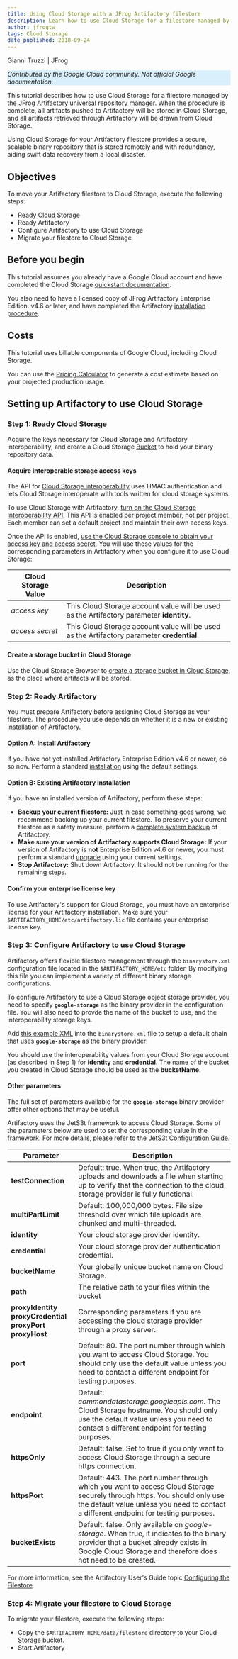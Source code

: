 ```yaml
---
title: Using Cloud Storage with a JFrog Artifactory filestore
description: Learn how to use Cloud Storage for a filestore managed by a JFrog Artifactory universal repository manager.
author: jfrogtw
tags: Cloud Storage
date_published: 2018-09-24
---
```


Gianni Truzzi | JFrog

<p style="background-color:#D9EFFC;"><i>Contributed by the Google Cloud community. Not official Google documentation.</i></p>

This tutorial describes how to use Cloud Storage for a filestore managed
by the JFrog [Artifactory universal repository manager](https://jfrog.com/artifactory/).
When the procedure is complete, all artifacts pushed to Artifactory will be
stored in Cloud Storage, and all artifacts retrieved through Artifactory will be
drawn from Cloud Storage.

Using Cloud Storage for your Artifactory filestore provides a secure, scalable
binary repository that is stored remotely and with redundancy, aiding swift data
recovery from a local disaster.

## Objectives

To move your Artifactory filestore to Cloud Storage, execute the following
steps:

* Ready Cloud Storage
* Ready Artifactory
* Configure Artifactory to use Cloud Storage
* Migrate your filestore to Cloud Storage

## Before you begin

This tutorial assumes you already have a Google Cloud account and
have completed the Cloud Storage [quickstart documentation](https://cloud.google.com/storage/docs/introduction#quickstarts).

You also need to have a licensed copy of JFrog Artifactory Enterprise Edition.
v4.6 or later, and have completed the Artifactory [installation procedure](https://www.jfrog.com/confluence/display/RTF/Installing+Artifactory).

## Costs

This tutorial uses billable components of Google Cloud, including Cloud Storage.

You can use the [Pricing Calculator](https://cloud.google.com/products/calculator/)
to generate a cost estimate based on your projected production usage.

## Setting up Artifactory to use Cloud Storage

### Step 1: Ready Cloud Storage

Acquire the keys necessary for Cloud Storage and Artifactory interoperability,
and create a Cloud Storage [Bucket](https://cloud.google.com/storage/docs/buckets)
to hold your binary repository data.

#### Acquire interoperable storage access keys

The API for [Cloud Storage interoperability](https://cloud.google.com/storage/docs/interoperability)
uses HMAC authentication and lets Cloud Storage interoperate with tools written
for cloud storage systems.

To use Cloud Storage with Artifactory, [turn on the Cloud Storage Interoperability API](https://support.google.com/cloud/answer/6158841).
This API is enabled per project member, not per project. Each member can set a
default project and maintain their own access keys.

Once the API is enabled, [use the Cloud Storage console to obtain your access key and access secret](https://console.cloud.google.com/projectselector/storage/).
You will use these values for the corresponding parameters in Artifactory when
you configure it to use Cloud Storage:


| Cloud Storage Value | Description |
| --- | --- |
| _access key_ | This Cloud Storage account value will be used as the Artifactory parameter __identity__.  |
| _access secret_ | This Cloud Storage account value will be used as the Artifactory parameter __credential__. |

#### Create a storage bucket in Cloud Storage

Use the Cloud Storage Browser to [create a storage bucket in Cloud Storage](https://cloud.google.com/storage/docs/creating-buckets),
as the place where artifacts will be stored.

### Step 2: Ready Artifactory

You must prepare Artifactory before assigning Cloud Storage as your filestore.
The procedure you use depends on whether it is a new or existing installation of
Artifactory.

#### Option A: Install Artifactory

If you have not yet installed Artifactory Enterprise Edition v4.6 or newer, do
so now. Perform a standard [installation](https://www.jfrog.com/confluence/display/RTF/Installing+Artifactory)
using the default settings.

#### Option B: Existing Artifactory installation
If you have an installed version of Artifactory, perform these steps:

* **Backup your current filestore:** Just in case something goes wrong, we
  recommend backing up your current filestore. To preserve your current
  filestore as a safety measure, perform a [complete system  backup](https://www.jfrog.com/confluence/display/RTF5X/Managing+Backups#ManagingBackups-CompleteSystemBackup)
  of Artifactory.
* **Make sure your version of Artifactory supports Cloud Storage:** If your
  version of Artifactory is __not__ Enterprise Edition v4.6 or newer, you must
  perform a standard [upgrade](https://www.jfrog.com/confluence/display/RTF/Upgrading+Artifactory)
  using your current settings.
*  **Stop Artifactory:** Shut down Artifactory. It should not be running for the
remaining steps.

#### Confirm your enterprise license key

To use Artifactory's support for Cloud Storage, you must have an enterprise
license for your Artifactory installation. Make sure your
`$ARTIFACTORY_HOME/etc/artifactory.lic` file contains your enterprise license
key.

### Step 3: Configure Artifactory to use Cloud Storage

Artifactory offers flexible filestore management through the `binarystore.xml`
configuration file located in the `$ARTIFACTORY_HOME/etc` folder. By modifying
this file you can implement a variety of different binary storage
configurations.

To configure Artifactory to use a Cloud Storage object storage provider, you
need to specify **`google-storage`** as the binary provider in the configuration
file. You will also need to provde the name of the bucket to use, and the
interoperability storage keys.

Add [this example XML](https://github.com/GoogleCloudPlatform/community/blob/master/tutorials/artifactory-gcs-setup/binarystore-example.xml)
into the `binarystore.xml` file to setup a default chain that uses
**`google-storage`** as the binary provider:

You should use the interoperability values from your Cloud Storage account
(as described in Step 1) for __identity__ and __credential__.  The name of the
bucket you created in Cloud Storage should be used as the __bucketName__.

#### Other parameters

The full set of parameters available for the **`google-storage`** binary
provider offer other options that may be useful.

Artifactory uses the JetS3t framework to access Cloud Storage. Some of the
parameters below are used to set the corresponding value in the framework. For
more details, please refer to the [JetS3t Configuration Guide](http://www.jets3t.org/toolkit/configuration.html).

| Parameter | Description |
| --- | --- |
| __testConnection__ | Default: true. When true, the Artifactory uploads and downloads a file when starting up to verify that the connection to the cloud storage provider is fully functional. |
| __multiPartLimit__ | Default: 100,000,000 bytes. File size threshold over which file uploads are chunked and multi-threaded. |
| __identity__ | Your cloud storage provider identity. |
| __credential__ | Your cloud storage provider authentication credential. |
| __bucketName__ | Your globally unique bucket name on Cloud Storage. |
| __path__ | The relative path to your files within the bucket |
| __proxyIdentity__ __proxyCredential__ __proxyPort__ __proxyHost__ | Corresponding parameters if you are accessing the cloud storage provider through a proxy server. |
| __port__ | Default: 80. The port number through which you want to access Cloud Storage. You should only use the default value unless you need to contact a different endpoint for testing purposes. |
| __endpoint__ | Default: _commondatastorage.googleapis.com_. The Cloud Storage hostname. You should only use the default value unless you need to contact a different endpoint for testing purposes. |
| __httpsOnly__ | Default: false. Set to true if you only want to access Cloud Storage through a secure https connection. |
| __httpsPort__ | Default: 443. The port number through which you want to access Cloud Storage securely through https. You should only use the default value unless you need to contact a different endpoint for testing purposes. |
| __bucketExists__ | Default: false. Only available on _google-storage_. When true, it indicates to the binary provider that a bucket already exists in Google Cloud Storage and therefore does not need to be created. |

For more information, see the Artifactory User's Guide topic [Configuring the Filestore](https://www.jfrog.com/confluence/display/RTF5X/Configuring+the+Filestore#ConfiguringtheFilestore-GoogleStorage,S3andS3OldBinaryProviders).

### Step 4: Migrate your filestore to Cloud Storage

To migrate your filestore, execute the following steps:

* Copy the `$ARTIFACTORY_HOME/data/filestore` directory to your Cloud Storage
    bucket.
* Start Artifactory
